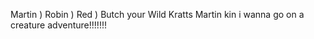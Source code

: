 Martin ) Robin ) Red ) Butch 
your Wild Kratts Martin kin 
i wanna go on a creature adventure!!!!!!!
